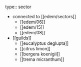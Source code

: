 type:: sector

- connected to [[edem/sectors]]
	- [[edem/06]]
	- [[edem/15]]
	- [[edem/08]]
- [[guilds]]
	- [[eucalyptus deglupta]]
	- [[citrus limon]]
	- [[bergera koenigii]]
	- [[trema micranthum]]